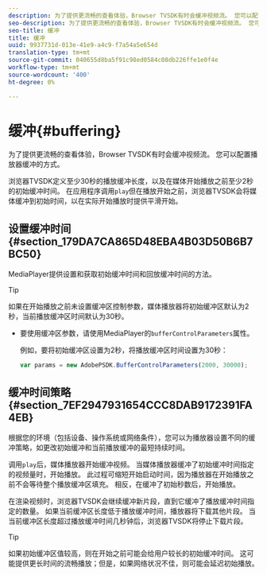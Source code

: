 ```yaml
---
description: 为了提供更流畅的查看体验，Browser TVSDK有时会缓冲视频流。 您可以配置播放器缓冲的方式。
seo-description: 为了提供更流畅的查看体验，Browser TVSDK有时会缓冲视频流。 您可以配置播放器缓冲的方式。
seo-title: 缓冲
title: 缓冲
uuid: 9937731d-013e-41e9-a4c9-f7a54a5e654d
translation-type: tm+mt
source-git-commit: 040655d8ba5f91c98ed0584c08db226ffe1e0f4e
workflow-type: tm+mt
source-wordcount: '400'
ht-degree: 0%

---
```



# 缓冲{#buffering}

为了提供更流畅的查看体验，Browser TVSDK有时会缓冲视频流。 您可以配置播放器缓冲的方式。

浏览器TVSDK定义至少30秒的播放缓冲长度，以及在媒体开始播放之前至少2秒的初始缓冲时间。 在应用程序调用`play`但在播放开始之前，浏览器TVSDK会将媒体缓冲到初始时间，以在实际开始播放时提供平滑开始。

## 设置缓冲时间{#section_179DA7CA865D48EBA4B03D50B6B7BC50}

MediaPlayer提供设置和获取初始缓冲时间和回放缓冲时间的方法。

>[!TIP]
>
>如果在开始播放之前未设置缓冲区控制参数，媒体播放器将初始缓冲区默认为2秒，当前播放缓冲区时间默认为30秒。

* 要使用缓冲区参数，请使用MediaPlayer的`bufferControlParameters`属性。

   例如，要将初始缓冲区设置为2秒，将播放缓冲区时间设置为30秒：

   ```js
   var params = new AdobePSDK.BufferControlParameters(2000, 30000);
   ```

## 缓冲时间策略{#section_7EF2947931654CCC8DAB9172391FA4EB}

根据您的环境（包括设备、操作系统或网络条件），您可以为播放器设置不同的缓冲策略，如更改初始缓冲和当前播放缓冲的最短持续时间。

调用`play`后，媒体播放器开始缓冲视频。 当媒体播放器缓冲了初始缓冲时间指定的视频量时，开始播放。 此过程可缩短开始启动时间，因为播放器在开始播放之前不会等待整个播放缓冲区填充。 相反，在缓冲了初始秒数后，开始播放。

在渲染视频时，浏览器TVSDK会继续缓冲新片段，直到它缓冲了播放缓冲时间指定的数量。 如果当前缓冲区长度低于播放缓冲时间，播放器将下载其他片段。 当当前缓冲区长度超过播放缓冲时间几秒钟后，浏览器TVSDK将停止下载片段。

>[!TIP]
>
>如果初始缓冲区值较高，则在开始之前可能会给用户较长的初始缓冲时间。 这可能提供更长时间的流畅播放；但是，如果网络状况不佳，则可能会延迟初始播放。

